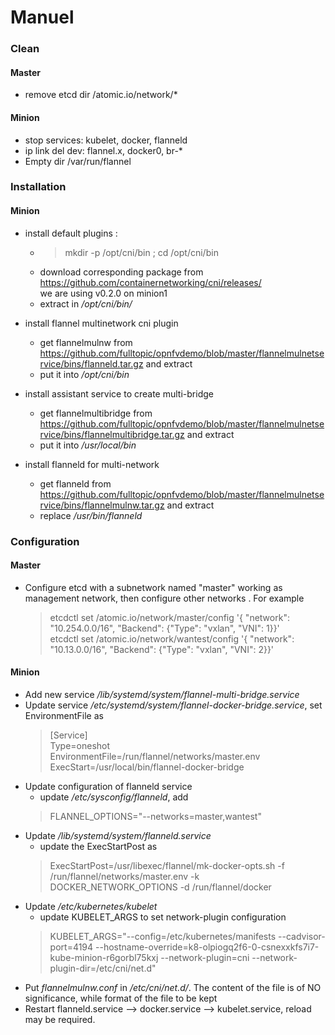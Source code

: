 # Manuel
### Clean
#### Master
* remove etcd dir /atomic.io/network/*
#### Minion ####
* stop services: kubelet, docker, flanneld
* ip link del dev: flannel.x, docker0, br-*
* Empty dir /var/run/flannel
### Installation ###
#### Minion ####
- install default plugins :
    - >mkdir -p /opt/cni/bin ; cd /opt/cni/bin
    - download corresponding package from https://github.com/containernetworking/cni/releases/ \
             we are using v0.2.0 on minion1
    - extract in _/opt/cni/bin/_

- install flannel multinetwork cni plugin
    - get flannelmulnw from https://github.com/fulltopic/opnfvdemo/blob/master/flannelmulnetservice/bins/flanneld.tar.gz and extract
    - put it into _/opt/cni/bin_

- install assistant service to create multi-bridge
    - get flannelmultibridge from https://github.com/fulltopic/opnfvdemo/blob/master/flannelmulnetservice/bins/flannelmultibridge.tar.gz and extract
    - put it into _/usr/local/bin_

- install flanneld for multi-network
    - get flanneld from https://github.com/fulltopic/opnfvdemo/blob/master/flannelmulnetservice/bins/flannelmulnw.tar.gz and extract
    - replace _/usr/bin/flanneld_
### Configuration ###
#### Master ####
- Configure etcd with a subnetwork named "master" working as management network, then configure other networks . For example
    > etcdctl set /atomic.io/network/master/config '{ "network": "10.254.0.0/16", "Backend": {"Type": "vxlan", "VNI": 1}}' \
    etcdctl set /atomic.io/network/wantest/config '{ "network": "10.13.0.0/16", "Backend": {"Type": "vxlan", "VNI": 2}}'
#### Minion ####
- Add new service  _/lib/systemd/system/flannel-multi-bridge.service_
- Update service _/etc/systemd/system/flannel-docker-bridge.service_, set EnvironmentFile as
    >[Service] \
Type=oneshot \
EnvironmentFile=/run/flannel/networks/master.env
ExecStart=/usr/local/bin/flannel-docker-bridge
-   Update configuration of flanneld service
    -   update _/etc/sysconfig/flanneld_, add 
    >FLANNEL_OPTIONS="--networks=master,wantest"
- Update _/lib/systemd/system/flanneld.service_
    - update the ExecStartPost as
    >ExecStartPost=/usr/libexec/flannel/mk-docker-opts.sh -f /run/flannel/networks/master.env -k DOCKER_NETWORK_OPTIONS -d /run/flannel/docker
- Update _/etc/kubernetes/kubelet_
    - update KUBELET_ARGS to set network-plugin configuration
    >KUBELET_ARGS="--config=/etc/kubernetes/manifests --cadvisor-port=4194  --hostname-override=k8-olpiogq2f6-0-csnexxkfs7i7-kube-minion-r6gorbl75kxj --network-plugin=cni --network-plugin-dir=/etc/cni/net.d"
- Put _flannelmulnw.conf_ in _/etc/cni/net.d/_. The content of the file is of NO significance, while format of the file to be kept
- Restart flanneld.service --> docker.service --> kubelet.service, reload may be required.
